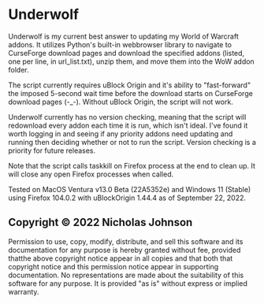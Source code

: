 # Underwolf

Underwolf is my current best answer to updating my World of Warcraft addons. It utilizes Python's built-in webbrowser library to navigate to CurseForge download pages and download the specified addons (listed, one per line, in url_list.txt), unzip them, and move them into the WoW addon folder.

The script currently requires uBlock Origin and it's ability to "fast-forward" the imposed 5-second wait time before the download starts on CurseForge download pages (-_-). Without uBlock Origin, the script will not work.

Underwolf currently has no version checking, meaning that the script will redownload every addon each time it is run, which isn't ideal. I've found it worth logging in and seeing if any priority addons need updating and running then deciding whether or not to run the script. Version checking is a priority for future releases.

Note that the script calls taskkill on Firefox process at the end to clean up. It will close any open Firefox processes when called.

Tested on MacOS Ventura v13.0 Beta (22A5352e) and Windows 11 (Stable) using Firefox 104.0.2 with uBlockOrigin 1.44.4 as of September 22, 2022.

## Copyright © 2022 Nicholas Johnson

Permission to use, copy, modify, distribute, and sell this software and its documentation for any purpose is hereby granted without fee, provided thatthe above copyright notice appear in all copies and that both that copyright notice and this permission notice appear in supporting documentation. No representations are made about the suitability of this software for any purpose.  It is provided "as is" without express or implied warranty.
